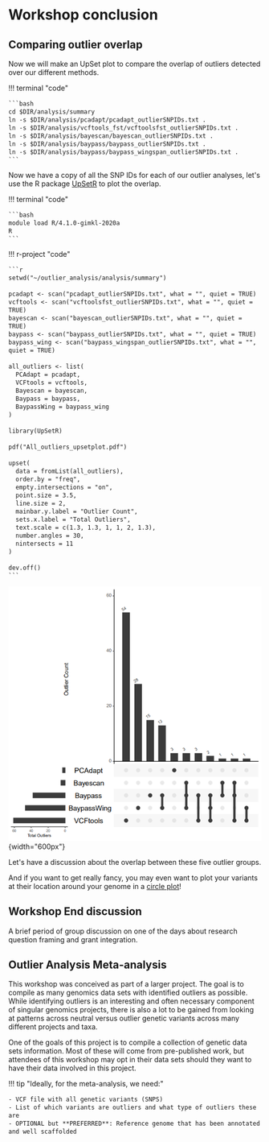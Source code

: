 # Workshop conclusion

## Comparing outlier overlap

Now we will make an UpSet plot to compare the overlap of outliers detected over our different methods.

!!! terminal "code"

    ```bash
    cd $DIR/analysis/summary
    ln -s $DIR/analysis/pcadapt/pcadapt_outlierSNPIDs.txt .
    ln -s $DIR/analysis/vcftools_fst/vcftoolsfst_outlierSNPIDs.txt .
    ln -s $DIR/analysis/bayescan/bayescan_outlierSNPIDs.txt .
    ln -s $DIR/analysis/baypass/baypass_outlierSNPIDs.txt .
    ln -s $DIR/analysis/baypass/baypass_wingspan_outlierSNPIDs.txt .
    ```

Now we have a copy of all the SNP IDs for each of our outlier analyses, let's use the R package [UpSetR](https://cran.r-project.org/web/packages/UpSetR/vignettes/basic.usage.html) to plot the overlap.

!!! terminal "code"

    ```bash
    module load R/4.1.0-gimkl-2020a
    R
    ```

!!! r-project "code"

    ```r
    setwd("~/outlier_analysis/analysis/summary")

    pcadapt <- scan("pcadapt_outlierSNPIDs.txt", what = "", quiet = TRUE)
    vcftools <- scan("vcftoolsfst_outlierSNPIDs.txt", what = "", quiet = TRUE)
    bayescan <- scan("bayescan_outlierSNPIDs.txt", what = "", quiet = TRUE)
    baypass <- scan("baypass_outlierSNPIDs.txt", what = "", quiet = TRUE)
    baypass_wing <- scan("baypass_wingspan_outlierSNPIDs.txt", what = "", quiet = TRUE)  

    all_outliers <- list(
      PCAdapt = pcadapt, 
      VCFtools = vcftools, 
      Bayescan = bayescan, 
      Baypass = baypass, 
      BaypassWing = baypass_wing
    )

    library(UpSetR)

    pdf("All_outliers_upsetplot.pdf")

    upset(
      data = fromList(all_outliers), 
      order.by = "freq", 
      empty.intersections = "on", 
      point.size = 3.5, 
      line.size = 2, 
      mainbar.y.label = "Outlier Count", 
      sets.x.label = "Total Outliers", 
      text.scale = c(1.3, 1.3, 1, 1, 2, 1.3), 
      number.angles = 30, 
      nintersects = 11
    ) 

    dev.off() 
    ```

![upset_outlier_overlap](../images/outliers_upsetplot.PNG){width="600px"}

Let's have a discussion about the overlap between these five outlier groups.

And if you want to get really fancy, you may even want to plot your variants at their location around your genome in a [circle plot](https://github.com/katarinastuart/Sv3_StarlingGenome)!

## Workshop End discussion
  
A brief period of group discussion on one of the days about research question framing and grant integration.
  
## Outlier Analysis Meta-analysis

This workshop was conceived as part of a larger project. The goal is to compile as many genomics data sets with identified outliers as possible. While identifying outliers is an interesting and often necessary component of singular genomics projects, there is also a lot to be gained from looking at patterns across neutral versus outlier genetic variants across many different projects and taxa.

One of the goals of this project is to compile a collection of genetic data sets information. Most of these will come from pre-published work, but attendees of this workshop may opt in their data sets should they want to have their data involved in this project. 

!!! tip "Ideally, for the meta-analysis, we need:"

    - VCF file with all genetic variants (SNPS) 
    - List of which variants are outliers and what type of outliers these are
    - OPTIONAL but **PREFERRED**: Reference genome that has been annotated and well scaffolded 
